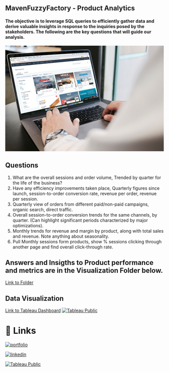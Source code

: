 ## MavenFuzzyFactory - Product Analytics

#### The objective is to leverage SQL queries to efficiently gather data and derive valuable insights in response to the inquiries posed by the stakeholders. The following are the key questions that will guide our analysis.

![ImageLink](Images/DA-Maven.jpg)

## Questions
1. What are the overall sessions and order volume, Trended by quarter for the life of the business?
2. Have any efficiency improvements taken place, Quarterly figures since launch, session-to-order conversion rate, revenue per order, revenue per session.
3. Quarterly view of orders from different paid/non-paid campaigns, organic search, direct traffic.
4. Overall session-to-order conversion trends for the same channels, by quarter. (Can highlight significant periods characterized by major optimizations).
5. Monthly trends for revenue and margin by product, along with total sales and revenue. Note anything about seasonality.
6. Pull Monthly sessions form products, show % sessions clicking through another page and find overall click-through rate.

## Answers and Insigths to Product performance and metrics are in the Visualization Folder below.
[Link to Folder](https://github.com/ParyaniSagar/ProductAnalytics-MavenFuzzy/tree/main/Visualization)

## Data Visualization
[Link to Tableau Dashboard](https://public.tableau.com/app/profile/sagar.paryani/viz/ProductAnalytics-MavenFuzzy/Dashboard1?publish=yes)
[![Tableau Public](https://img.shields.io/badge/Tableau-E97627?style=for-the-badge&logo=Tableau&logoColor=white)](https://public.tableau.com/app/profile/sagar.paryani/viz/ProductAnalytics-MavenFuzzy/Dashboard1?publish=yes)




# 🔗 Links

  
[![portfolio](https://img.shields.io/badge/my_portfolio-000?style=for-the-badge&logo=ko-fi&logoColor=white)](https://paryanisagar.github.io/SagarParyani.github.io/)

[![linkedin](https://img.shields.io/badge/linkedin-0A66C2?style=for-the-badge&logo=linkedin&logoColor=white)](https://www.linkedin.com/in/isagarparyani/)

[![Tableau Public](https://img.shields.io/badge/Tableau-E97627?style=for-the-badge&logo=Tableau&logoColor=white)](https://public.tableau.com/app/profile/sagar.paryani)

